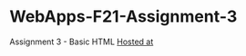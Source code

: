 # WebApps-F21-Assignment-3
Assignment 3 - Basic HTML
[Hosted at](https://github.com/44-563-WebApps-F21/webapps-f21-assignment-3-InduReddyCh.git/index.html)